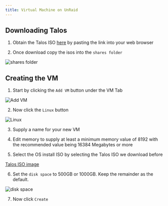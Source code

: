 ```yaml
---
title: Virtual Machine on UnRaid
---
```


## Downloading Talos

1. Obtain the Talos ISO [here](https://github.com/siderolabs/talos/releases/download/v1.7.0/metal-amd64.iso) by pasting the link into your web browser

2. Once download copy the isos into the `shares folder`

![shares folder](./img/unraid_isos_shares.png)

## Creating the VM

1. Start by clicking the `Add VM` button under the VM Tab

![Add VM](./img/unraid_Add_VM.png)

2. Now click the `Linux` button

![Linux](./img/unraid_linux.png)

3. Supply a name for your new VM

4. Edit memory to supply at least a minimum memory value of 8192 with the recommended value being 16384 Megabytes or more

5. Select the OS install ISO by selecting the Talos ISO we download before

[Talos ISO image](./img/unraid_talos_iso_image.png)

6. Set the `disk space` to 500GB or 1000GB. Keep the remainder as the default.

![disk space](./img/unraid_disk_space.png)

7. Now click `Create`
